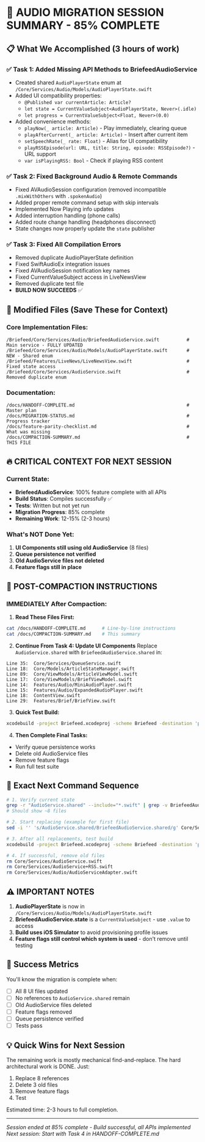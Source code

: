# 🚀 AUDIO MIGRATION SESSION SUMMARY - 85% COMPLETE

## 📋 What We Accomplished (3 hours of work)

### ✅ Task 1: Added Missing API Methods to BriefeedAudioService
- Created shared `AudioPlayerState` enum at `/Core/Services/Audio/Models/AudioPlayerState.swift`
- Added UI compatibility properties:
  - `@Published var currentArticle: Article?`
  - `let state = CurrentValueSubject<AudioPlayerState, Never>(.idle)`
  - `let progress = CurrentValueSubject<Float, Never>(0.0)`
- Added convenience methods:
  - `playNow(_ article: Article)` - Play immediately, clearing queue
  - `playAfterCurrent(_ article: Article)` - Insert after current item
  - `setSpeechRate(_ rate: Float)` - Alias for UI compatibility
  - `playRSSEpisode(url: URL, title: String, episode: RSSEpisode?)` - URL support
  - `var isPlayingRSS: Bool` - Check if playing RSS content

### ✅ Task 2: Fixed Background Audio & Remote Commands
- Fixed AVAudioSession configuration (removed incompatible `.mixWithOthers` with `.spokenAudio`)
- Added proper remote command setup with skip intervals
- Implemented Now Playing info updates
- Added interruption handling (phone calls)
- Added route change handling (headphones disconnect)
- State changes now properly update the `state` publisher

### ✅ Task 3: Fixed All Compilation Errors
- Removed duplicate AudioPlayerState definition
- Fixed SwiftAudioEx integration issues
- Fixed AVAudioSession notification key names
- Fixed CurrentValueSubject access in LiveNewsView
- Removed duplicate test file
- **BUILD NOW SUCCEEDS** ✅

## 📂 Modified Files (Save These for Context)

### Core Implementation Files:
```
/Briefeed/Core/Services/Audio/BriefeedAudioService.swift          # Main service - FULLY UPDATED
/Briefeed/Core/Services/Audio/Models/AudioPlayerState.swift       # NEW - Shared enum
/Briefeed/Features/LiveNews/LiveNewsView.swift                    # Fixed state access
/Briefeed/Core/Services/AudioService.swift                        # Removed duplicate enum
```

### Documentation:
```
/docs/HANDOFF-COMPLETE.md                                         # Master plan
/docs/MIGRATION-STATUS.md                                         # Progress tracker
/docs/feature-parity-checklist.md                                 # What was missing
/docs/COMPACTION-SUMMARY.md                                       # THIS FILE
```

## 🔥 CRITICAL CONTEXT FOR NEXT SESSION

### Current State:
- **BriefeedAudioService**: 100% feature complete with all APIs
- **Build Status**: Compiles successfully ✅
- **Tests**: Written but not yet run
- **Migration Progress**: 85% complete
- **Remaining Work**: 12-15% (2-3 hours)

### What's NOT Done Yet:
1. **UI Components still using old AudioService** (8 files)
2. **Queue persistence not verified**
3. **Old AudioService files not deleted**
4. **Feature flags still in place**

## 📝 POST-COMPACTION INSTRUCTIONS

### IMMEDIATELY After Compaction:

1. **Read These Files First:**
```bash
cat /docs/HANDOFF-COMPLETE.md      # Line-by-line instructions
cat /docs/COMPACTION-SUMMARY.md    # This summary
```

2. **Continue From Task 4: Update UI Components**
Replace `AudioService.shared` with `BriefeedAudioService.shared` in:
```
Line 35:  Core/Services/QueueService.swift
Line 18:  Core/Models/ArticleStateManager.swift  
Line 89:  Core/ViewModels/ArticleViewModel.swift
Line 17:  Core/ViewModels/BriefViewModel.swift
Line 14:  Features/Audio/MiniAudioPlayer.swift
Line 15:  Features/Audio/ExpandedAudioPlayer.swift
Line 18:  ContentView.swift
Line 29:  Features/Brief/BriefView.swift
```

3. **Quick Test Build:**
```bash
xcodebuild -project Briefeed.xcodeproj -scheme Briefeed -destination 'platform=iOS Simulator,name=iPhone 16' build
```

4. **Then Complete Final Tasks:**
- Verify queue persistence works
- Delete old AudioService files
- Remove feature flags
- Run full test suite

## 🎯 Exact Next Command Sequence

```bash
# 1. Verify current state
grep -r "AudioService.shared" --include="*.swift" | grep -v BriefeedAudioService | wc -l
# Should show ~8 files

# 2. Start replacing (example for first file)
sed -i '' 's/AudioService.shared/BriefeedAudioService.shared/g' Core/Services/QueueService.swift

# 3. After all replacements, test build
xcodebuild -project Briefeed.xcodeproj -scheme Briefeed -destination 'platform=iOS Simulator,name=iPhone 16' build

# 4. If successful, remove old files
rm Core/Services/AudioService.swift
rm Core/Services/AudioService+RSS.swift
rm Core/Services/Audio/AudioServiceAdapter.swift
```

## ⚠️ IMPORTANT NOTES

1. **AudioPlayerState** is now in `/Core/Services/Audio/Models/AudioPlayerState.swift`
2. **BriefeedAudioService.state** is a `CurrentValueSubject` - use `.value` to access
3. **Build uses iOS Simulator** to avoid provisioning profile issues
4. **Feature flags still control which system is used** - don't remove until testing

## 🏁 Success Metrics

You'll know the migration is complete when:
- [ ] All 8 UI files updated
- [ ] No references to `AudioService.shared` remain
- [ ] Old AudioService files deleted
- [ ] Feature flags removed
- [ ] Queue persistence verified
- [ ] Tests pass

## 💡 Quick Wins for Next Session

The remaining work is mostly mechanical find-and-replace. The hard architectural work is DONE. Just:
1. Replace 8 references
2. Delete 3 old files
3. Remove feature flags
4. Test

Estimated time: 2-3 hours to full completion.

---
*Session ended at 85% complete - Build successful, all APIs implemented*
*Next session: Start with Task 4 in HANDOFF-COMPLETE.md*